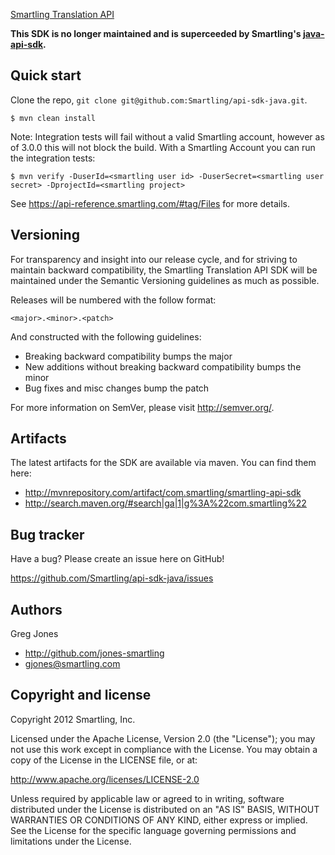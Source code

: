 [Smartling Translation API](http://docs.smartling.com)

**This SDK is no longer maintained and is superceeded by Smartling's [java-api-sdk](https://github.com/Smartling/java-api-sdk).**


Quick start
-----------

Clone the repo, `git clone git@github.com:Smartling/api-sdk-java.git`.

```
$ mvn clean install
```

Note: Integration tests will fail without a valid Smartling account, however as of 3.0.0 this will not block the build.  With a Smartling Account you can run the integration tests:

```
$ mvn verify -DuserId=<smartling user id> -DuserSecret=<smartling user secret> -DprojectId=<smartling project>
```

See https://api-reference.smartling.com/#tag/Files for more details.


Versioning
----------

For transparency and insight into our release cycle, and for striving to maintain backward compatibility, the Smartling Translation API SDK will be maintained under the Semantic Versioning guidelines as much as possible.

Releases will be numbered with the follow format:

`<major>.<minor>.<patch>`

And constructed with the following guidelines:

* Breaking backward compatibility bumps the major
* New additions without breaking backward compatibility bumps the minor
* Bug fixes and misc changes bump the patch

For more information on SemVer, please visit http://semver.org/.


Artifacts
---------

The latest artifacts for the SDK are available via maven. You can find them here:

* http://mvnrepository.com/artifact/com.smartling/smartling-api-sdk
* http://search.maven.org/#search|ga|1|g%3A%22com.smartling%22


Bug tracker
-----------

Have a bug? Please create an issue here on GitHub!

https://github.com/Smartling/api-sdk-java/issues


Authors
-------

Greg Jones

* http://github.com/jones-smartling
* gjones@smartling.com


Copyright and license
---------------------

Copyright 2012 Smartling, Inc.

Licensed under the Apache License, Version 2.0 (the "License");
you may not use this work except in compliance with the License.
You may obtain a copy of the License in the LICENSE file, or at:

   http://www.apache.org/licenses/LICENSE-2.0

Unless required by applicable law or agreed to in writing, software
distributed under the License is distributed on an "AS IS" BASIS,
WITHOUT WARRANTIES OR CONDITIONS OF ANY KIND, either express or implied.
See the License for the specific language governing permissions and
limitations under the License.
